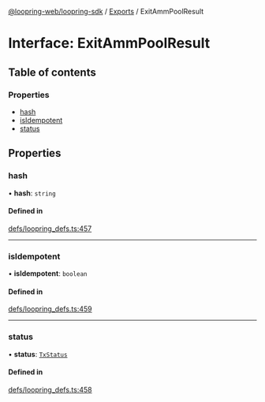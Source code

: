 [@loopring-web/loopring-sdk](../README.md) / [Exports](../modules.md) / ExitAmmPoolResult

# Interface: ExitAmmPoolResult

## Table of contents

### Properties

- [hash](ExitAmmPoolResult.md#hash)
- [isIdempotent](ExitAmmPoolResult.md#isidempotent)
- [status](ExitAmmPoolResult.md#status)

## Properties

### hash

• **hash**: `string`

#### Defined in

[defs/loopring_defs.ts:457](https://github.com/Loopring/loopring_sdk/blob/acbd5a2/src/defs/loopring_defs.ts#L457)

___

### isIdempotent

• **isIdempotent**: `boolean`

#### Defined in

[defs/loopring_defs.ts:459](https://github.com/Loopring/loopring_sdk/blob/acbd5a2/src/defs/loopring_defs.ts#L459)

___

### status

• **status**: [`TxStatus`](../enums/TxStatus.md)

#### Defined in

[defs/loopring_defs.ts:458](https://github.com/Loopring/loopring_sdk/blob/acbd5a2/src/defs/loopring_defs.ts#L458)
